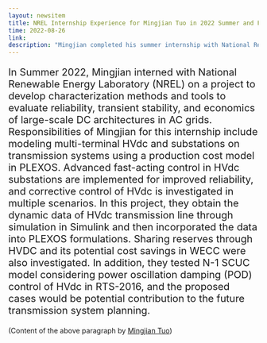 ```yaml
---
layout: newsitem
title: NREL Internship Experience for Mingjian Tuo in 2022 Summer and Fall
time: 2022-08-26
link: 
description: "Mingjian completed his summer internship with National Renewable Energy Lab (NREL); due to project needs and his outstanding performance, Mingjian continues his internship with NREL in Fall 2022."
---
```


<div class="smallhead" style="font-size:20px;">
<!--      <p style="color:black; font-size:20px;"> -->
      <p>
In Summer 2022, Mingjian interned with National Renewable Energy Laboratory (NREL) on a project to develop characterization methods and tools to evaluate reliability, transient stability, and economics of large-scale DC architectures in AC grids. Responsibilities of Mingjian for this internship include modeling multi-terminal HVdc and substations on transmission systems using a production cost model in PLEXOS. Advanced fast-acting control in HVdc substations are implemented for improved reliability, and corrective control of HVdc is investigated in multiple scenarios. In this project, they obtain the dynamic data of HVdc transmission line through simulation in Simulink and then incorporated the data into PLEXOS formulations. Sharing reserves through HVDC and its potential cost savings in WECC were also investigated. In addition, they tested N-1 SCUC model considering power oscillation damping (POD) control of HVdc in RTS-2016, and the proposed cases would be potential contribution to the future transmission system planning. 
      </p>
</div>

(Content of the above paragraph by <a href="/people/Mingjian-Tuo/" class="" target="_blank">Mingjian Tuo</a>)